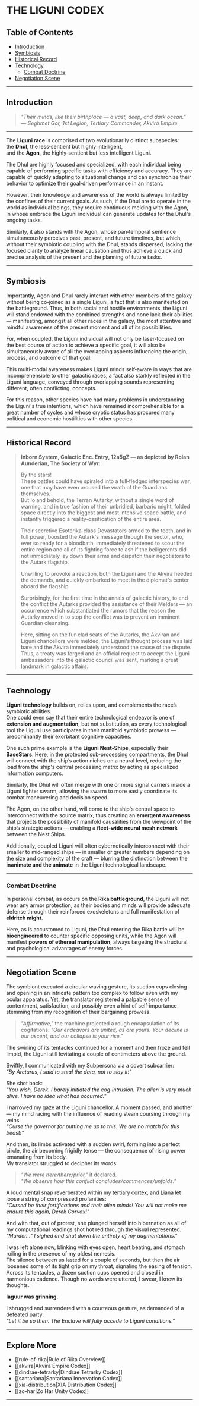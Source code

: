 # THE LIGUNI CODEX

## Table of Contents
- [Introduction](#introduction)
- [Symbiosis](#symbiosis)
- [Historical Record](#historical-record)
- [Technology](#technology)
  - [Combat Doctrine](#combat-doctrine)
- [Negotiation Scene](#negotiation-scene)


---

## Introduction

> *"Their minds, like their birthplace — a vast, deep, and dark ocean."*  
> — *Seghmet Gor, 1st Legion, Tertiary Commander, Akvira Empire*

---

The **Liguni race** is comprised of two evolutionarily distinct subspecies:  
the **Dhul**, the less‑sentient but highly intelligent,  
and the **Agon**, the highly‑sentient but less intelligent Liguni.

The Dhul are highly focused and specialized, with each individual being capable of performing specific tasks with efficiency and accuracy. They are capable of quickly adapting to situational change and can synchronize their behavior to optimize their goal‑driven performance in an instant.

However, their knowledge and awareness of the world is always limited by the confines of their current goals. As such, if the Dhul are to operate in the world as individual beings, they require continuous melding with the Agon, in whose embrace the Liguni individual can generate updates for the Dhul's ongoing tasks.

Similarly, it also stands with the Agon, whose pan‑temporal sentience simultaneously perceives past, present, and future timelines, but which, without their symbiotic coupling with the Dhul, stands dispersed, lacking the focused clarity to analyze linear causation and thus achieve a quick and precise analysis of the present and the planning of future tasks.

---

## Symbiosis

Importantly, Agon and Dhul rarely interact with other members of the galaxy without being co‑joined as a single Liguni, a fact that is also manifested on the battleground. Thus, in both social and hostile environments, the Liguni will stand endowed with the combined strengths and none lack their abilities — manifesting, amongst all other races in the galaxy, the most attentive and mindful awareness of the present moment and all of its possibilities.

For, when coupled, the Liguni individual will not only be laser‑focused on the best course of action to achieve a specific goal, it will also be simultaneously aware of all the overlapping aspects influencing the origin, process, and outcome of that goal.

This multi‑modal awareness makes Liguni minds self‑aware in ways that are incomprehensible to other galactic races, a fact also starkly reflected in the Liguni language, conveyed through overlapping sounds representing different, often conflicting, concepts.

For this reason, other species have had many problems in understanding the Liguni's true intentions, which have remained incomprehensible for a great number of cycles and whose cryptic status has procured many political and economic hostilities with other species.

---

## Historical Record

> **Inborn System, Galactic Enc. Entry, 12a5gZ — as depicted by Rolan Aunderian, The Society of Wyr:**
>
> By the stars!  
> These battles could have spiraled into a full‑fledged interspecies war, one that may have even aroused the wrath of the Guardians themselves.  
> But lo and behold, the Terran Autarky, without a single word of warning, and in true fashion of their unbridled, barbaric might, folded space directly into the biggest and most intensive space battle, and instantly triggered a reality‑ossification of the entire area.
>
> Their secretive Esoterika‑class Devastators armed to the teeth, and in full power, boosted the Autark's message through the sector, who, ever so ready for a bloodbath, immediately threatened to scour the entire region and all of its fighting force to ash if the belligerents did not immediately lay down their arms and dispatch their negotiators to the Autark flagship.
>
> Unwilling to provoke a reaction, both the Liguni and the Akvira heeded the demands, and quickly embarked to meet in the diplomat's center aboard the flagship.
>
> Surprisingly, for the first time in the annals of galactic history, to end the conflict the Autarks provided the assistance of their Melders — an occurrence which substantiated the rumors that the reason the Autarky moved in to stop the conflict was to prevent an imminent Guardian cleansing.
>
> Here, sitting on the fur‑clad seats of the Autarks, the Akviran and Liguni chancellors were melded, the Liguni's thought process was laid bare and the Akvira immediately understood the cause of the dispute.  
> Thus, a treaty was forged and an official request to accept the Liguni ambassadors into the galactic council was sent, marking a great landmark in galactic affairs.

---

## Technology

**Liguni technology** builds on, relies upon, and complements the race’s symbiotic abilities.  
One could even say that their entire technological endeavor is one of **extension and augmentation**, but not substitution, as every technological tool the Liguni use participates in their manifold symbiotic prowess — predominantly their exorbitant cognitive capacities.

One such prime example is the **Liguni Nest‑Ships**, especially their **BaseStars**. Here, in the protected sub‑processing compartments, the Dhul will connect with the ship’s action niches on a neural level, reducing the load from the ship's central processing matrix by acting as specialized information computers.

Similarly, the Dhul will often merge with one or more signal carriers inside a Liguni fighter swarm, allowing the swarm to more easily coordinate its combat maneuvering and decision speed.

The Agon, on the other hand, will come to the ship's central space to interconnect with the source matrix, thus creating an **emergent awareness** that projects the possibility of manifold causalities from the viewpoint of the ship’s strategic actions — enabling a **fleet‑wide neural mesh network** between the Nest Ships.

Additionally, coupled Liguni will often cybernetically interconnect with their smaller to mid‑ranged ships — in smaller or greater numbers depending on the size and complexity of the craft — blurring the distinction between the **inanimate and the animate** in the Liguni technological landscape.

---

### Combat Doctrine

In personal combat, as occurs on the **Rika battleground**, the Liguni will not wear any armor protection, as their bodies and minds will provide adequate defense through their reinforced exoskeletons and full manifestation of **eldritch might**.

Here, as is accustomed to Liguni, the Dhul entering the Rika battle will be **bioengineered** to counter specific opposing units, while the Agon will manifest **powers of ethereal manipulation**, always targeting the structural and psychological advantages of enemy forces.

---

## Negotiation Scene

The symbiont executed a circular waving gesture, its suction cups closing and opening in an intricate pattern too complex to follow even with my ocular apparatus. Yet, the translator registered a palpable sense of contentment, satisfaction, and possibly even a hint of self‑importance stemming from my recognition of their bargaining prowess.

> *"Affirmative,"* the machine projected a rough encapsulation of its cogitations. *"Our endeavors are united, as are yours. Your decline is our ascent, and our collapse is your rise."*

The swirling of its tentacles continued for a moment and then froze and fell limpid, the Liguni still levitating a couple of centimeters above the ground.

Swiftly, I communicated with my Subpersona via a covert subcarrier:  
*"By Arcturus, I said to steal the data, not to slay it!"*

She shot back:  
*"You wish, Derek. I barely initiated the cog‑intrusion. The alien is very much alive. I have no idea what has occurred."*

I narrowed my gaze at the Liguni chancellor. A moment passed, and another — my mind racing with the influence of reading steam coursing through my veins.  
*"Curse the governor for putting me up to this. We are no match for this beast!"*

And then, its limbs activated with a sudden swirl, forming into a perfect circle, the air becoming frigidly tense — the consequence of rising power emanating from its body.  
My translator struggled to decipher its words:

> *"We were here/there/prior,"* it declared.  
> *"We observe how this conflict concludes/commences/unfolds."*

A loud mental snap reverberated within my tertiary cortex, and Liana let loose a string of compressed profanities:  
*"Cursed be their fortifications and their alien minds! You will not make me endure this again, Derek Corvax!"*

And with that, out of protest, she plunged herself into hibernation as all of my computational readings shot hot red through the visual represented.  
*"Murder…" I sighed and shut down the entirety of my augmentations."*

I was left alone now, blinking with eyes open, heart beating, and stomach roiling in the presence of my oldest nemesis.  
The silence between us lasted for a couple of seconds, but then the air loosened some of its tight grip on my throat, signaling the easing of tension. Across its tentacles, a dozen suction cups opened and closed in harmonious cadence. Though no words were uttered, I swear, I knew its thoughts.

**Iaguur was grinning.**

I shrugged and surrendered with a courteous gesture, as demanded of a defeated party:  
*"Let it be so then. The Enclave will fully accede to Liguni conditions."*

---

## Explore More

- [[rule-of-rika|Rule of Rika Overview]]
- [[akvira|Akvira Empire Codex]]
- [[dindrae-tetrarky|Dindrae Tetrarky Codex]]
- [[santariana|Santariana Innervation Codex]]
- [[xia-distribution|XIA Distribution Codex]]
- [[zo-har|Zo Har Unity Codex]]
---

